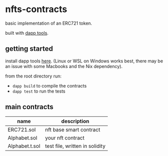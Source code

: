 # nfts-contracts

basic implementation of an ERC721 token.

built with [dapp tools](https://dapp.tools).

## getting started

install dapp tools [here](https://github.com/dapphub/dapptools#installation). (Linux or WSL on Windows works best, there may be an issue with some Macbooks and the Nix dependency).

from the root directory run:

  - `dapp build` to compile the contracts
  - `dapp test` to run the tests

## main contracts

| name           | description                    |
|----------------|--------------------------------|
| ERC721.sol     | nft base smart contract        |
| Alphabet.sol   | your nft contract              |
| Alphabet.t.sol | test file, written in solidity |


